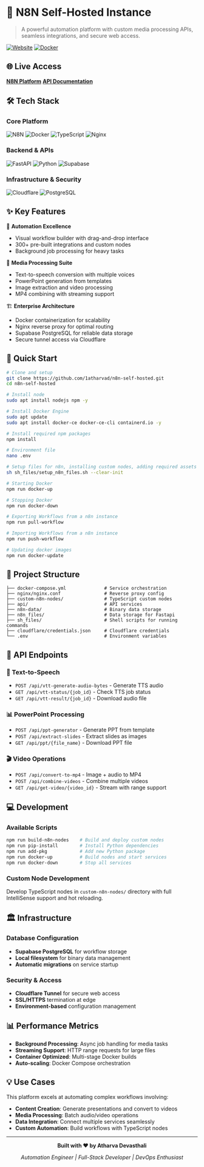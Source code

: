 # 🚀 N8N Self-Hosted Instance
> A powerful automation platform with custom media processing APIs, seamless integrations, and secure web access.

[![Website](https://img.shields.io/badge/Website-Live-brightgreen?style=for-the-badge&logo=render)](https://n8n.atharvadevasthali.tech)
[![Docker](https://img.shields.io/badge/Docker-Containerized-blue?style=for-the-badge&logo=docker)](https://docker.com)

## 🌐 Live Access
**[N8N Platform](https://n8n.atharvadevasthali.tech/)**
**[API Documentation](https://n8n.atharvadevasthali.tech/api/docs)**

## 🛠️ Tech Stack

### Core Platform
![N8N](https://img.shields.io/badge/N8N-EA4B71?style=flat-square&logo=n8n&logoColor=white)
![Docker](https://img.shields.io/badge/Docker-2496ED?style=flat-square&logo=docker&logoColor=white)
![TypeScript](https://img.shields.io/badge/TypeScript-3178C6?style=flat-square&logo=typescript&logoColor=white)
![Nginx](https://img.shields.io/badge/Nginx-009639?style=flat-square&logo=nginx&logoColor=white)

### Backend & APIs
![FastAPI](https://img.shields.io/badge/FastAPI-009688?style=flat-square&logo=fastapi&logoColor=white)
![Python](https://img.shields.io/badge/Python-3776AB?style=flat-square&logo=python&logoColor=white)
![Supabase](https://img.shields.io/badge/Supabase-3ECF8E?style=flat-square&logo=supabase&logoColor=white)

### Infrastructure & Security
![Cloudflare](https://img.shields.io/badge/Cloudflare-F38020?style=flat-square&logo=cloudflare&logoColor=white)
![PostgreSQL](https://img.shields.io/badge/PostgreSQL-336791?style=flat-square&logo=postgresql&logoColor=white)

## ✨ Key Features

🎯 **Automation Excellence**
- Visual workflow builder with drag-and-drop interface
- 300+ pre-built integrations and custom nodes
- Background job processing for heavy tasks

🎨 **Media Processing Suite**
- Text-to-speech conversion with multiple voices
- PowerPoint generation from templates
- Image extraction and video processing
- MP4 combining with streaming support

🏗️ **Enterprise Architecture**
- Docker containerization for scalability
- Nginx reverse proxy for optimal routing
- Supabase PostgreSQL for reliable data storage
- Secure tunnel access via Cloudflare

## 🚀 Quick Start

```bash
# Clone and setup
git clone https://github.com/1atharvad/n8n-self-hosted.git
cd n8n-self-hosted

# Install node
sudo apt install nodejs npm -y

# Install Docker Engine
sudo apt update
sudo apt install docker-ce docker-ce-cli containerd.io -y

# Install required npm packages
npm install

# Environment file
nano .env

# Setup files for n8n, installing custom nodes, adding required assets
sh sh_files/setup_n8n_files.sh --clear-init

# Starting Docker
npm run docker-up

# Stopping Docker
npm run docker-down

# Exporting Workflows from a n8n instance
npm run pull-workflow

# Importing Workflows from a n8n instance
npm run push-workflow

# Updating docker images
npm run docker-update
```

## 📁 Project Structure

```
├── docker-compose.yml              # Service orchestration
├── nginx/nginx.conf                # Reverse proxy config
├── custom-n8n-nodes/               # TypeScript custom nodes
├── api/                            # API services
├── n8n-data/                       # Binary data storage
├── n8n_files/                      # Data storage for Fastapi
├── sh_files/                       # Shell scripts for running commands
├── cloudflare/credentials.json     # Cloudflare credentials
└── .env                            # Environment variables
```

## 🔌 API Endpoints

### 🎵 Text-to-Speech
- `POST /api/vtt-generate-audio-bytes` - Generate TTS audio
- `GET /api/vtt-status/{job_id}` - Check TTS job status
- `GET /api/vtt-result/{job_id}` - Download audio file

### 📊 PowerPoint Processing
- `POST /api/ppt-generator` - Generate PPT from template
- `POST /api/extract-slides` - Extract slides as images
- `GET /api/ppt/{file_name}` - Download PPT file

### 🎬 Video Operations
- `POST /api/convert-to-mp4` - Image + audio to MP4
- `POST /api/combine-videos` - Combine multiple videos
- `GET /api/get-video/{video_id}` - Stream with range support

## 💻 Development

### Available Scripts
```bash
npm run build-n8n-nodes    # Build and deploy custom nodes
npm run pip-install        # Install Python dependencies
npm run add-pkg            # Add new Python package
npm run docker-up          # Build nodes and start services
npm run docker-down        # Stop all services
```

### Custom Node Development
Develop TypeScript nodes in `custom-n8n-nodes/` directory with full IntelliSense support and hot reloading.

## 🏛️ Infrastructure

### Database Configuration
- **Supabase PostgreSQL** for workflow storage
- **Local filesystem** for binary data management
- **Automatic migrations** on service startup

### Security & Access
- **Cloudflare Tunnel** for secure web access
- **SSL/HTTPS** termination at edge
- **Environment-based** configuration management

## 📊 Performance Metrics

- **Background Processing**: Async job handling for media tasks
- **Streaming Support**: HTTP range requests for large files
- **Container Optimized**: Multi-stage Docker builds
- **Auto-scaling**: Docker Compose orchestration

## 💡 Use Cases

This platform excels at automating complex workflows involving:
- **Content Creation**: Generate presentations and convert to videos
- **Media Processing**: Batch audio/video operations
- **Data Integration**: Connect multiple services seamlessly
- **Custom Automation**: Build workflows with TypeScript nodes

---

<div align="center">

**Built with ❤️ by Atharva Devasthali**

*Automation Engineer | Full-Stack Developer | DevOps Enthusiast*

</div>
